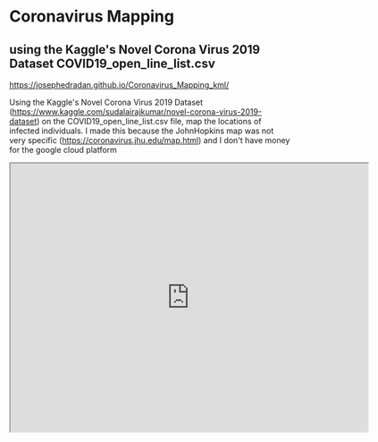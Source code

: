 # Coronavirus Mapping 
## using the Kaggle's Novel Corona Virus 2019 Dataset COVID19_open_line_list.csv

https://josephedradan.github.io/Coronavirus_Mapping_kml/

Using the Kaggle's Novel Corona Virus 2019 Dataset (https://www.kaggle.com/sudalairajkumar/novel-corona-virus-2019-dataset) on the COVID19_open_line_list.csv file, map the locations of infected individuals.
I made this because the JohnHopkins map was not very specific (https://coronavirus.jhu.edu/map.html) and I don't have money for the google cloud platform

<iframe src="https://www.google.com/maps/d/embed?mid=1ohBdb42Q5zrpkFQYuJaOB5DOPlWR5nL2&hl=en" width="640" height="480"></iframe>
